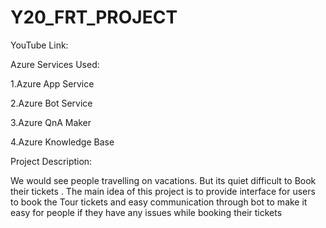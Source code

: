 # Y20_FRT_PROJECT

YouTube Link:


Azure Services Used:

1.Azure App Service

2.Azure Bot Service

3.Azure QnA Maker

4.Azure Knowledge Base

Project Description:

We would see people  travelling on vacations. But its quiet difficult to Book their tickets . The main idea of this project is to provide interface for users  to  book the Tour tickets and easy communication through bot to make it easy for people if they have any issues while booking their tickets
